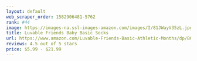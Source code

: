 ```yaml
---
layout: default 
﻿web_scraper_order: 1582906481-5762
rank: #44
image: https://images-na.ssl-images-amazon.com/images/I/81JWayV35zL.jpg
title: Luvable Friends Baby Basic Socks
url: https://www.amazon.com/Luvable-Friends-Basic-Athletic-Months/dp/B07GZNYXT2/ref=zg_mw_fashion_44?_encoding=UTF8&psc=1&refRID=66WPJ0NPG4B2ZT1JZ4BC
reviews: 4.5 out of 5 stars
price: $5.99 - $21.99
---
```

